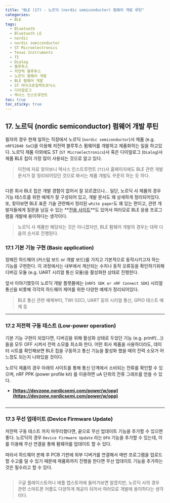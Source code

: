 ```yaml
---
title: "BLE (17) - 노르딕 (nordic semiconductor) 펌웨어 개발 루틴"
categories:
  - BLE
tags:
  - Bluetooth
  - Bluetooth LE
  - nordic
  - nordic semiconductor
  - ST Microelectronics
  - Texas Instruments
  - TI
  - Dialog
  - 블루투스
  - 저전력 블루투스
  - 노르딕 펌웨어 개발
  - BLE 펌웨어 개발
  - ST 마이크로일렉트로닉스
  - 다이얼로그
  - 텍사스 인스트루먼트
toc: true
toc_sticky: true
---
```


## 17. 노르딕 (nordic semiconductor) 펌웨어 개발 루틴

필자의 경우 현재 일하는 직장에서 노르딕 (`nordic semiconductor`)사 제품 (e.g. `nRF52840 SoC`)을 이용해 저전력 블루투스 펌웨어를 개발하고 제품화하는 일을 하고있다. 노르딕 제품 이외에도 ST (`ST Microelectronics`)사 혹은 다이얼로그 (`Dialog`)사 제품 BLE 칩이 가장 많이 사용되는 것으로 알고 있다.

>이전에 자료 찾아보니 텍사스 인스트루먼트 (`TI`)사 홈페이지에도 BLE 관련 개발 문서가 잘 정리되어있던 것으로 봐서는 제품 개발도 꾸준히 하는 듯 하다.

<figure style="width: 100%" class="align-center">
  <img src="{{ site.url }}{{ site.baseurl }}/assets/images/ble-dev-routine-fig3.png" alt="">
</figure>

다른 회사 BLE 칩은 개발 경험이 없어서 잘 모르겠으나... 일단, 노르딕 사 제품의 경우 기능 테스트를 위한 예제가 잘 구성되어 있고, 개발 문서도 꽤 상세하게 정리되어있다. 또, 찾아보면 BLE 표준 기술 관련해서 정리된 `white paper`도 꽤 있는 편이고, 관련 개발자들에게 질문을 남길 수 있는 **[전용 사이트](https://devzone.nordicsemi.com)**도 있어서 여러모로 BLE 응용 프로그램을 개발에 용이하다는 생각이다.

>노르딕 사 제품만 해당되는 것은 아니겠지만, BLE 펌웨어 개발의 경우는 대략 다음의 순서로 진행된다.

### 17.1 기본 기능 구현 (Basic application)

정해진 하드웨어 (커스텀 보드 or 개발 보드)를 가지고 기본적으로 동작시키고자 하는 기능을 구현한다. 이 과정에서는 내부에서 계산되는 수치나 동작 오류등을 확인하기위해 디버깅 모듈 (e.g. UART 시리얼 통신 모듈)을 활성화한 상태로 진행한다.

앞서 이야기했듯이 노르딕 개발 플랫폼에는 (`nRF5 SDK or nRF Connect SDK`) 시리얼 통신을 비롯해 각각의 하드웨어 제어를 위한 다양한 예제가 정리되어있다.

>BLE 통신 관련 예제부터, TWI (I2C), UART 등의 시리얼 통신, GPIO 테스트 예제 등

---

### 17.2 저전력 구동 테스트 (Low-power operation)

기본 기능 구현이 되었다면, 디버깅을 위해 활성화 상태로 두었던 기능 (e.g. printf(...))들을 모두 OFF 시켜서 전력 소모를 최소화 한다. 어떤 회사 제품을 사용하더라도, 데이터 시트를 확인해보면 BLE 칩을 구동하고 통신 기능을 활성화 했을 때의 전력 소모가 어느정도 되는지 나와있을 것이다.

노르딕 제품의 경우 아래의 사이트를 통해 통신 단계에서 소비되는 전류를 확인할 수 있으며, nRF PPK (power profile kit) 를 이용하면 uA 단위의 전류 그래프를 얻을 수 있다.

* **[https://devzone.nordicsemi.com/power/w/opp](https://devzone.nordicsemi.com/power/w/opp)**

<figure style="width: 100%" class="align-center">
  <img src="{{ site.url }}{{ site.baseurl }}/assets/images/ble-dev-routine-fig1.png" alt="">
</figure>

---

### 17.3 무선 업데이트 (Device Firmware Update)

저전력 구동 테스트 까지 마무리했다면, 끝으로 무선 업데이트 기능을 추가할 수 있으면 좋다. 노르딕의 경우 `Device Firmware Update` 라는 `DFU` 기능을 추가할 수 있는데, 이를 이용해 무선 연결을 통해 펌웨어를 업데이트 할 수 있다.

따라서 하드웨어 분해 후 PCB 기판에 외부 디버거를 연결해서 매번 프로그램을 업로드할 수고를 덜 수 있기 때문에 제품화까지 진행을 한다면 무선 업데이트 기능을 추가하는 것은 필수라고 할 수 있다.

<figure style="width: 100%" class="align-center">
  <img src="{{ site.url }}{{ site.baseurl }}/assets/images/ble-dev-routine-fig2.png" alt="">
</figure>

>구글 플레이스토어나 애플 앱스토어에 들어가보면 알겠지만, 노르딕 사의 경우 관련 스마트폰 어플도 다양하게 제공이 되어서 여러모로 개발에 용이하다는 생각이다.